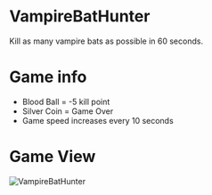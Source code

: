 # VampireBatHunter

 Kill as many vampire bats as possible in 60 seconds.
 
# Game info

 - Blood Ball = -5 kill point
 - Silver Coin = Game Over
 - Game speed increases every 10 seconds

# Game View

![VampireBatHunter](https://github.com/ahmtern/VampireBatHunter/assets/155841151/f1023558-6240-4c79-81a2-ac85ff692714)
